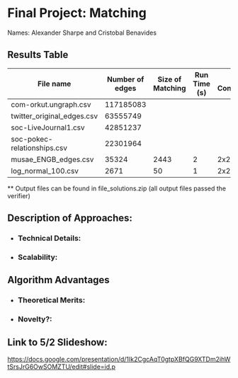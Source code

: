 # Final Project: Matching

Names: Alexander Sharpe and Cristobal Benavides

## Results Table

|           File name           |        Number of edges       | Size of Matching | Run Time (s)| Core Configuration | Algorithm
| ------------------------------| ---------------------------- | --- | ----| ---| --- |
| com-orkut.ungraph.csv         | 117185083                    | | | |  |
| twitter_original_edges.csv    | 63555749                     | | | | |
| soc-LiveJournal1.csv          | 42851237                     | | | | |
| soc-pokec-relationships.csv   | 22301964                     | | | | |
| musae_ENGB_edges.csv          | 35324                        | 2443 | 2 | 2x2 | GreedyMaxMatch |
| log_normal_100.csv            | 2671                         | 50 | 1 | 2x2 | GreedyMaxMatch|

** Output files can be found in file_solutions.zip (all output files passed the verifier) 
  
## Description of Approaches: 

- ### Technical Details:
- ### Scalability:

## Algorithm Advantages

- ### Theoretical Merits:
- ### Novelty?:

## Link to 5/2 Slideshow: 

https://docs.google.com/presentation/d/1Ik2CgcAqT0gtpXBfQG9XTDm2ihWtSrsJrG6OwSOMZTU/edit#slide=id.p

